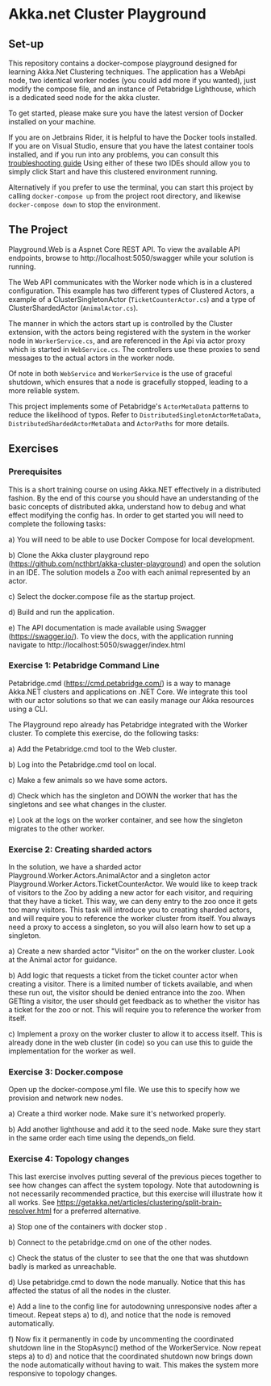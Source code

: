 # Akka.net Cluster Playground

## Set-up
This repository contains a docker-compose playground designed for learning Akka.Net Clustering techniques.
The application has a WebApi node, two identical worker nodes (you could add more if you wanted), just modify the compose
file, and an instance of Petabridge Lighthouse, which is a dedicated seed node for the akka cluster.

To get started, please make sure you have the latest version of Docker installed on your machine.

If you are on Jetbrains Rider, it is helpful to have the Docker tools installed. 
If you are on Visual Studio, ensure that you have the latest container tools installed, and if you run into any problems,
you can consult this [troubleshooting guide](https://docs.microsoft.com/en-us/visualstudio/containers/vs-azure-tools-docker-troubleshooting-docker-errors?view=vs-2017)
Using either of these two IDEs should allow you to simply click Start and have this clustered environment running.  

Alternatively if you prefer to use the terminal, you can start this project by calling `docker-compose up` from the 
project root directory, and likewise `docker-compose down` to stop the environment.

## The Project
Playground.Web is a Aspnet Core REST API. To view the available API endpoints, browse to http://localhost:5050/swagger
while your solution is running. 

The Web API communicates with the Worker node which is in a clustered configuration. This example has two different 
types of Clustered Actors, a example of a ClusterSingletonActor (`TicketCounterActor.cs`) and a type of 
ClusterShardedActor (`AnimalActor.cs`).

The manner in which the actors start up is controlled by the Cluster extension, with the actors being registered with 
the system in the worker node in `WorkerService.cs`, and are referenced in the Api via actor proxy which is started in
`WebService.cs`. The controllers use these proxies to send messages to the actual actors in the worker node. 

Of note in both `WebService` and `WorkerService` is the use of graceful shutdown, which ensures that a node is gracefully
stopped, leading to a more reliable system. 

This project implements some of Petabridge's `ActorMetaData` patterns to reduce the likelihood of typos. 
Refer to `DistributedSingletonActorMetaData`, `DistributedShardedActorMetaData` and `ActorPaths` for more details.


## Exercises

### Prerequisites

This is a short training course on using Akka.NET effectively in a distributed fashion. By the end of this course you should have an understanding of the basic concepts of distributed akka, understand how to debug and what effect modifying the config has. In order to get started you will need to complete the following tasks:

a) You will need to be able to use Docker Compose for local development.

b) Clone the Akka cluster playground repo (https://github.com/ncthbrt/akka-cluster-playground) and open the solution in an IDE. The solution models a Zoo with each animal represented by an actor.

c) Select the docker.compose file as the startup project.

d) Build and run the application.

e) The API documentation is made available using Swagger (https://swagger.io/). To view the docs, with the application running navigate to http://localhost:5050/swagger/index.html


### Exercise 1: Petabridge Command Line

Petabridge.cmd (https://cmd.petabridge.com/) is a way to manage Akka.NET clusters and applications on .NET Core. We integrate this tool with our actor solutions so that we can easily manage our Akka resources using a CLI.

The Playground repo already has Petabridge integrated with the Worker cluster. To complete this exercise, do the following tasks:

a) Add the Petabridge.cmd tool to the Web cluster.

b) Log into the Petabridge.cmd tool on local.

c) Make a few animals so we have some actors.

d) Check which has the singleton and DOWN the worker that has the singletons and see what changes in the cluster.

e) Look at the logs on the worker container, and see how the singleton migrates to the other worker.


### Exercise 2: Creating sharded actors

In the solution, we have a sharded actor Playground.Worker.Actors.AnimalActor and a singleton actor Playground.Worker.Actors.TicketCounterActor. We would like to keep track of visitors to the Zoo by adding a new actor for each visitor, and requiring that they have a ticket. This way, we can deny entry to the zoo once it gets too many visitors. This task will introduce you to creating sharded actors, and will require you to reference the worker cluster from itself. You always need a proxy to access a singleton, so you will also learn how to set up a singleton.

a) Create a new sharded actor "Visitor" on the on the worker cluster. Look at the Animal actor for guidance.

b) Add logic that requests a ticket from the ticket counter actor when creating a visitor. There is a limited number of tickets available, and when these run out, the visitor should be denied entrance into the zoo. When GETting a visitor, the user should get feedback as to whether the visitor has a ticket for the zoo or not. This will require you to reference the worker from itself.

c) Implement a proxy on the worker cluster to allow it to access itself. This is already done in the web cluster (in code) so you can use this to guide the implementation for the worker as well.


### Exercise 3: Docker.compose

Open up the docker-compose.yml file. We use this to specify how we provision and network new nodes.

a) Create a third worker node. Make sure it's networked properly.

b) Add another lighthouse and add it to the seed node. Make sure they start in the same order each time using the depends_on field.


### Exercise 4: Topology changes

This last exercise involves putting several of the previous pieces together to see how changes can affect the system topology. Note that autodowning is not necessarily recommended practice, but this exercise will illustrate how it all works. See https://getakka.net/articles/clustering/split-brain-resolver.html for a preferred alternative.

a) Stop one of the containers with docker stop <containername>.

b) Connect to the petabridge.cmd on one of the other nodes.

c) Check the status of the cluster to see that the one that was shutdown badly is marked as unreachable.

d) Use petabridge.cmd to down the node manually. Notice that this has affected the status of all the nodes in the cluster.

e) Add a line to the config line for autodowning unresponsive nodes after a timeout. Repeat steps a) to d), and notice that the node is removed automatically.

f) Now fix it permanently in code by uncommenting the coordinated shutdown line in the StopAsync() method of the WorkerService. Now repeat steps a) to d) and notice that the coordinated shutdown now brings down the node automatically without having to wait. This makes the system more responsive to topology changes.